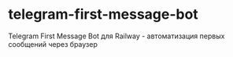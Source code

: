 # telegram-first-message-bot
Telegram First Message Bot для Railway - автоматизация первых сообщений через браузер
